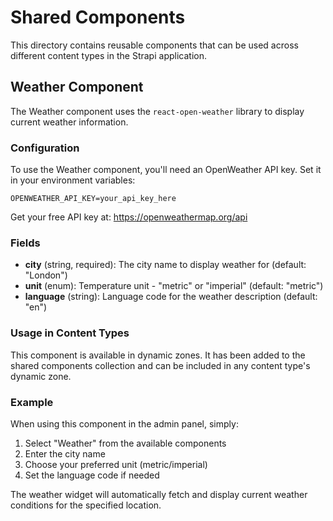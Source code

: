 # Shared Components

This directory contains reusable components that can be used across different content types in the Strapi application.

## Weather Component

The Weather component uses the `react-open-weather` library to display current weather information.

### Configuration

To use the Weather component, you'll need an OpenWeather API key. Set it in your environment variables:

```env
OPENWEATHER_API_KEY=your_api_key_here
```

Get your free API key at: https://openweathermap.org/api

### Fields

- **city** (string, required): The city name to display weather for (default: "London")
- **unit** (enum): Temperature unit - "metric" or "imperial" (default: "metric")
- **language** (string): Language code for the weather description (default: "en")

### Usage in Content Types

This component is available in dynamic zones. It has been added to the shared components collection and can be included in any content type's dynamic zone.

### Example

When using this component in the admin panel, simply:
1. Select "Weather" from the available components
2. Enter the city name
3. Choose your preferred unit (metric/imperial)
4. Set the language code if needed

The weather widget will automatically fetch and display current weather conditions for the specified location.
